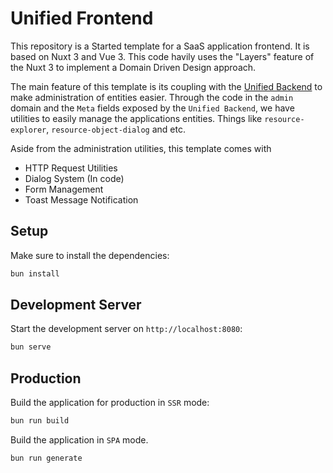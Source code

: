 # Unified Frontend

This repository is a Started template for a SaaS application frontend. It is based on Nuxt 3 and Vue 3. This code havily uses the "Layers" feature of the Nuxt 3 to implement a Domain Driven Design approach.

The main feature of this template is its coupling with the [Unified Backend](https://github.com/yooneskh/unified-backend) to make administration of entities easier. Through the code in the `admin` domain and the `Meta` fields exposed by the `Unified Backend`, we have utilities to easily manage the applications entities. Things like `resource-explorer`, `resource-object-dialog` and etc.

Aside from the administration utilities, this template comes with

- HTTP Request Utilities
- Dialog System (In code)
- Form Management
- Toast Message Notification


## Setup

Make sure to install the dependencies:

```bash
bun install
```

## Development Server

Start the development server on `http://localhost:8080`:

```bash
bun serve
```

## Production

Build the application for production in `SSR` mode:

```bash
bun run build
```

Build the application in `SPA` mode.

```bash
bun run generate
```
